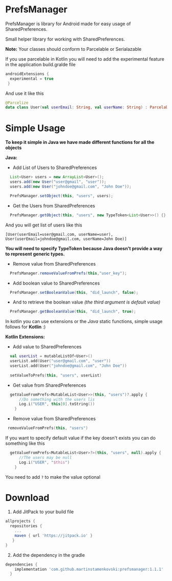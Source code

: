 # PrefsManager
PrefsManager is library for Android made for easy usage of SharedPreferences.

Small helper library for working with SharedPreferences.


**Note:**
 Your classes should conform to Parcelable or Serialazable 
 
 If you use parcelable in Kotlin you will need to add the experimental feature in the application build.gralde file
 ```gradle
 androidExtensions {
   experimental = true
  }
 ```
 And use it like this
 ```kotlin
@Parcelize
data class User(val userEmail: String, val userName: String) : Parcelable
 ```
 

# Simple Usage

**To keep it simple in Java we have made different functions for all the objects**

**Java:**

* Add List of Users to SharedPreferences
```java
  List<User> users = new ArrayList<User>();
  users.add(new User("user@gmail", "user"));
  users.add(new User("johndoe@gmail.com", "John Doe"));

  PrefsManager.setObject(this, "users", users);
```
* Get the Users from SharedPreferences
```java
  PrefsManager.getObject(this, "users", new TypeToken<List<User>>() {}.getType());
```
And you will get list of users like this 

```
[User(userEmail=user@gmail.com, userName=user), User(userEmail=johndoe@gmail.com, userName=John Doe)]
```
**You will need to specify TypeToken because Java doesn't provide a way to represent generic types.**

* Remove value from SharedPreferences
```java
  PrefsManager.removeValueFromPrefs(this,"user_key");
```

* Add boolean value to SharedPreferences
```java
  PrefsManager.setBooleanValue(this, "did_launch", false);
```
* And to retrieve the boolean value *(the third argument is default value)*
```java
  PrefsManager.getBooleanValue(this, "did_launch", true);
```

 
In kotlin you can use extensions or the *Java* static functions, simple usage follows for **Kotlin** :)

**Kotlin Extensions:**

* Add value to SharedPreferences

```kotlin
  val userList = mutableListOf<User>()
  userList.add(User("user@gmail.com", "user"))
  userList.add(User("johndoe@gmail.com", "John Doe"))
    
  setValueToPrefs(this, "users", userList)
```

* Get value from SharedPreferences

```kotlin
  getValueFromPrefs<MutableList<User>>(this, "users")?.apply {
      //Do something with the users lis
      Log.i("USER", this[0].toString())
    }
```

* Remove value from SharedPreferences

```kotlin
 removeValueFromPrefs(this, "users")
```
If you want to specify default value if the key doesn't exists you can do something like this

```kotlin
  getValueFromPrefs<MutableList<User>?>(this, "users", null).apply {
      //The users may be null
      Log.i("USER", "$this")
    }
```
You need to add ``` ? ``` to make the value optional

# Download
1. Add JitPack to your build file
```gradle
allprojects {
  repositories {
    ...
    maven { url 'https://jitpack.io' }
   }
}
```
2. Add the dependency in the gradle
```gradle
dependencies {
    implementation 'com.github.martinstamenkovski:prefsmanager:1.1.1'
  }
```
